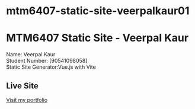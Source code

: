 # mtm6407-static-site-veerpalkaur01
# MTM6407 Static Site - Veerpal Kaur

Name: Veerpal Kaur  
Student Number: [90541098058]  
Static Site Generator:Vue.js with Vite

## Live Site
[Visit my portfolio](http://localhost:5173/) 
